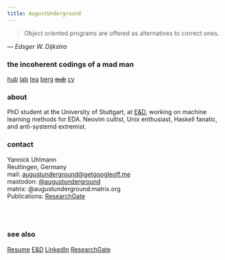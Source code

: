 ```yaml
---
title: AugustUnderground
---
```


> Object oriented programs are offered as alternatives to correct ones.

— _Edsger W. Dijkstra_


### the incoherent codings of a mad man

[hub](https://github.com/augustunderground)
[lab](https://gitlab.com/augustunderground)
[tea](https://git.disroot.org/augustunderground)
[berg](https://codeberg.org/augustunderground)
~~[pub]()~~
[cv](./cv.html)

### about

PhD student at the University of Stuttgart, at <a
href="https://www.electronics-and-drives.de/">E&amp;D</a>, working on machine
learning methods for EDA. Neovim cultist, Unix enthusiast, Haskell fanatic, and
anti-systemd extremist.

### contact

Yannick Uhlmann  
Reutlingen, Germany  
mail: [augustunderground@getgoogleoff.me](mailto:augustunderground@getgoogleoff.me)  
mastodon: [\@augustunderground](https://fosstodon.org/@augustunderground)  
matrix: @augustunderground:matrix.org  
Publications: [ResearchGate](https://www.researchgate.net/profile/yannick-uhlmann/)  

<br>
<object type="text/html" width=660 height=400 data="rsc/unix.html"></object>
<br> 

### see also

[Resume](./cv.html)
[E&D](https://www.electronics-and-drives.de/)
[LinkedIn](https://www.linkedin.com/in/yannick-uhlmann-b57024170/)
[ResearchGate](https://www.researchgate.net/profile/yannick-uhlmann/)

